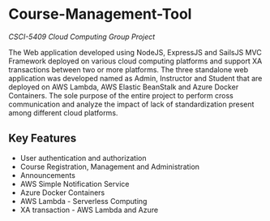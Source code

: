 # Course-Management-Tool
*CSCI-5409 Cloud Computing Group Project*

The Web application developed using NodeJS, ExpressJS and SailsJS MVC Framework deployed on various cloud computing platforms and support XA transactions between two or more platforms.
The three standalone web application was developed named as Admin, Instructor and Student that are deployed on AWS Lambda, AWS Elastic BeanStalk and Azure Docker Containers. The sole 
purpose of the entire project to perform cross communication and analyze the impact of lack of standardization present among different cloud platforms. 

## Key Features
* User authentication and authorization
* Course Registration, Management and Administration
* Announcements
* AWS Simple Notification Service
* Azure Docker Containers
* AWS Lambda - Serverless Computing
* XA transaction -  AWS Lambda and Azure
